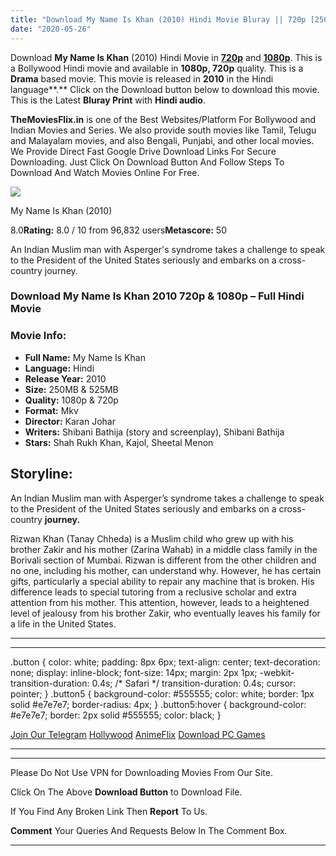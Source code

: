 ```yaml
---
title: "Download My Name Is Khan (2010) Hindi Movie Bluray || 720p [250MB] || 1080p [525MB]"
date: "2020-05-26"
---
```


Download **My Name Is Khan** (2010) Hindi Movie in [**720p**](https://1moviesflix.com/720p-movies/) and **[1080p](https://1moviesflix.com/480p-movies/)**. This is a Bollywood Hindi movie and available in **1080p, 720p** quality. This is a **Drama** based movie. This movie is released in **2010** in the Hindi language**.** Click on the Download button below to download this movie. This is the Latest **Bluray Print** with **Hindi audio**.

**TheMoviesFlix.in** is one of the Best Websites/Platform For Bollywood and Indian Movies and Series. We also provide south movies like Tamil, Telugu and Malayalam movies, and also Bengali, Punjabi, and other local movies. We Provide Direct Fast Google Drive Download Links For Secure Downloading. Just Click On Download Button And Follow Steps To Download And Watch Movies Online For Free.

[![](https://m.media-amazon.com/images/M/MV5BMTUyMTA4NDYzMV5BMl5BanBnXkFtZTcwMjk5MzcxMw@@._V1_SX300.jpg)](https://www.imdb.com/title/tt1188996/ "My Name Is Khan")

My Name Is Khan (2010)

8.0**Rating:** 8.0 / 10 from 96,832 users**Metascore:** 50

An Indian Muslim man with Asperger's syndrome takes a challenge to speak to the President of the United States seriously and embarks on a cross-country journey.

### Download My Name Is Khan 2010 720p & 1080p – Full Hindi Movie

### Movie Info:

- **Full Name:** My Name Is Khan
- **Language:** Hindi
- **Release Year:** 2010
- **Size:** 250MB & 525MB
- **Quality:** 1080p & 720p
- **Format:** Mkv
- **Director:** Karan Johar
- **Writers:** Shibani Bathija (story and screenplay), Shibani Bathija
- **Stars:** Shah Rukh Khan, Kajol, Sheetal Menon

## Storyline:

An Indian Muslim man with Asperger’s syndrome takes a challenge to speak to the President of the United States seriously and embarks on a cross-country **journey.**

Rizwan Khan (Tanay Chheda) is a Muslim child who grew up with his brother Zakir and his mother (Zarina Wahab) in a middle class family in the Borivali section of Mumbai. Rizwan is different from the other children and no one, including his mother, can understand why. However, he has certain gifts, particularly a special ability to repair any machine that is broken. His difference leads to special tutoring from a reclusive scholar and extra attention from his mother. This attention, however, leads to a heightened level of jealousy from his brother Zakir, who eventually leaves his family for a life in the United States.

* * *

* * *

.button { color: white; padding: 8px 6px; text-align: center; text-decoration: none; display: inline-block; font-size: 14px; margin: 2px 1px; -webkit-transition-duration: 0.4s; /\* Safari \*/ transition-duration: 0.4s; cursor: pointer; } .button5 { background-color: #555555; color: white; border: 1px solid #e7e7e7; border-radius: 4px; } .button5:hover { background-color: #e7e7e7; border: 2px solid #555555; color: black; }

[Join Our Telegram](http://gdrivepro.xyz/join.php) [Hollywood](https://moviesverse.com/) [AnimeFlix](https://animeflix.in/) [Download PC Games](https://gamesflix.net/)  

* * *

* * *

  

Please Do Not Use VPN for Downloading Movies From Our Site.

Click On The Above **Download Button** to Download File.

If You Find Any Broken Link Then **Report** To Us.

**Comment** Your Queries And Requests Below In The Comment Box.

* * *
